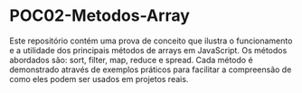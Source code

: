 # POC02-Metodos-Array
Este repositório contém uma prova de conceito que ilustra o funcionamento e a utilidade dos principais métodos de arrays em JavaScript. Os métodos abordados são: sort, filter, map, reduce e spread. Cada método é demonstrado através de exemplos práticos para facilitar a compreensão de como eles podem ser usados em projetos reais.
